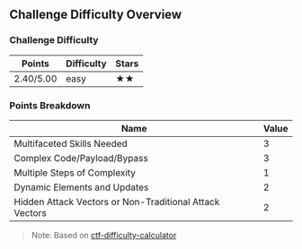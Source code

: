 ## Challenge Difficulty Overview
### Challenge Difficulty
| Points | Difficulty | Stars |
|--------|------------|-------|
| 2.40/5.00 | easy | ★★ |

### Points Breakdown
| Name | Value |
|------|-------|
| Multifaceted Skills Needed | 3 |
| Complex Code/Payload/Bypass | 3 |
| Multiple Steps of Complexity | 1 |
| Dynamic Elements and Updates | 2 |
| Hidden Attack Vectors or Non-Traditional Attack Vectors | 2 |

> Note: Based on [ctf-difficulty-calculator](https://github.com/dimasma0305/ctf-challenge-difficulty-calculator)
